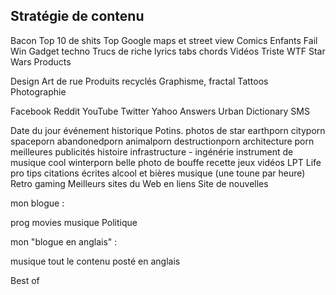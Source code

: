 Stratégie de contenu
-----------

Bacon
Top 10 de shits
Top Google maps et street view
Comics
Enfants
Fail 
Win
Gadget techno
Trucs de riche
lyrics
tabs
chords
Vidéos
Triste
WTF
Star Wars
Products

Design
Art de rue
Produits recyclés
Graphisme, fractal
Tattoos 
Photographie

Facebook
Reddit
YouTube
Twitter
Yahoo Answers
Urban Dictionary
SMS

Date du jour événement historique
Potins. photos de star
earthporn
cityporn
spaceporn
abandonedporn
animalporn
destructionporn
architecture porn
meilleures publicités
histoire
infrastructure - ingénérie
instrument de musique cool
winterporn
belle photo de bouffe
recette
jeux vidéos
LPT Life pro tips 
citations écrites
alcool et bières
musique (une toune par heure)
Retro gaming
Meilleurs sites du Web en liens
Site de nouvelles

mon blogue : 

prog
movies
musique
Politique

mon "blogue en anglais" : 

musique
tout le contenu posté en anglais

Best of

